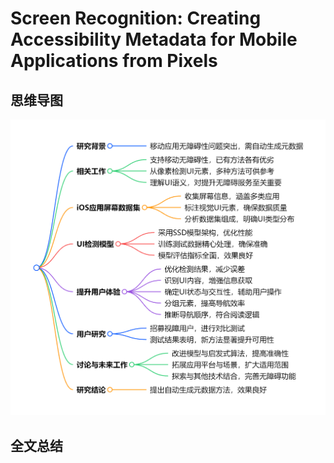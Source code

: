 # Screen Recognition: Creating Accessibility Metadata for Mobile Applications from Pixels

## 思维导图
![思维导图](/imgs/Screen-Recognition-Creating-Accessibility-Metadata-for-Mobile-Applications-from-Pixels.jpg)

## 全文总结
